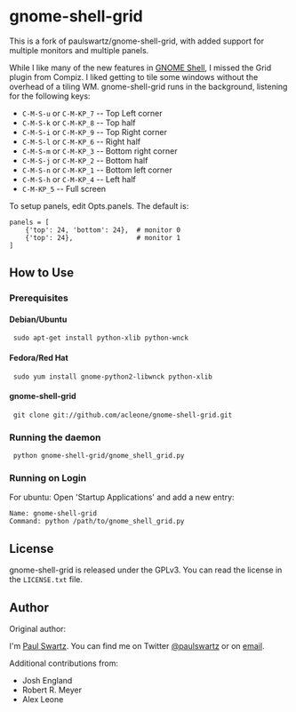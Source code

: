 gnome-shell-grid
================

This is a fork of paulswartz/gnome-shell-grid, with added support for
multiple monitors and multiple panels.

While I like many of the new features in
[GNOME Shell](http://live.gnome.org/GnomeShell), I missed the Grid plugin
from Compiz.  I liked getting to tile some windows without the overhead
of a tiling WM.  gnome-shell-grid runs in the background, listening for the
following keys:

* `C-M-S-u` or `C-M-KP_7` -- Top Left corner
* `C-M-S-k` or `C-M-KP_8` -- Top half
* `C-M-S-i` or `C-M-KP_9` -- Top Right corner
* `C-M-S-l` or `C-M-KP_6` -- Right half
* `C-M-S-m` or `C-M-KP_3` -- Bottom right corner
* `C-M-S-j` or `C-M-KP_2` -- Bottom half
* `C-M-S-n` or `C-M-KP_1` -- Bottom left corner
* `C-M-S-h` or `C-M-KP_4` -- Left half
* `C-M-KP_5` -- Full screen

To setup panels, edit Opts.panels.  The default is:

    panels = [
        {'top': 24, 'bottom': 24},  # monitor 0
        {'top': 24},                # monitor 1
    ]


How to Use
----------

### Prerequisites ###
#### Debian/Ubuntu #####

     sudo apt-get install python-xlib python-wnck

#### Fedora/Red Hat ####

     sudo yum install gnome-python2-libwnck python-xlib

#### gnome-shell-grid ####
     git clone git://github.com/acleone/gnome-shell-grid.git

### Running the daemon ###
     python gnome-shell-grid/gnome_shell_grid.py

### Running on Login ###

For ubuntu: Open 'Startup Applications' and add a new entry:

    Name: gnome-shell-grid
    Command: python /path/to/gnome_shell_grid.py


License
-------

gnome-shell-grid is released under the GPLv3.  You can read the license in the
`LICENSE.txt` file.

Author
------

Original author:

I'm [Paul Swartz](http://paulswartz.net).  You can find me on Twitter
[@paulswartz](http://twitter.com/paulswartz) or on
[email](mailto:paulswartz+gnomeshellgrid@gmail.com).

Additional contributions from:

* Josh England
* Robert R. Meyer
* Alex Leone
